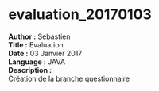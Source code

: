 # evaluation_20170103

**Author :** Sebastien  
**Title :** Evaluation  
**Date :** 03 Janvier 2017  
**Language :** JAVA  
**Description :**  
Création de la branche questionnaire  
